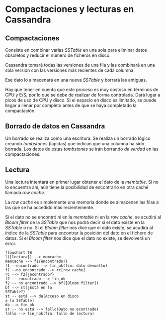# Compactaciones y lecturas en Cassandra

## Compactaciones

Consiste en combinar varias *SSTable* en una sola para eliminar datos obsoletos y reducir el número de ficheros en disco.

Cassandra tomará todas las versiones de una fila y las combinará en una sola versión con las versiones más recientes de cada columna.

Ese dato lo almacenará en una nueva *SSTable* y borrará las antiguas.

Hay que tener en cuenta que este proceso es muy costoso en términos de CPU y E/S, por lo que se debe de realizar de forma controlada. Dará lugar a picos de uso de CPU y disco. Si el espacio en disco es limitado, se puede llegar a llenar por completo antes de que se haya completado la compactación.

## Borrado de datos en Cassandra

Un borrado se realiza como una escritura. Se realiza un borrado lógico creando *tombstones* (lapidas) que indican que una columna ha sido borrada. Los datos de estas
*tombstones* se irán borrando *de verdad* en las compactaciones.

## Lectura

Una lectura intentará en primer lugar obtener el dato de la *memtable*. Si no lo encuentra ahí, aún tiene la posibilidad de encontrarlo en otra caché llamada *row cache*.

La *row cache* es simplemente una memoria donde se almacenan las filas a las que se ha accedido más recientemente.

Si el dato no se encontró ni en la *memtable* ni en la *row cache*, se acudirá al *Bloom filter* de la *SSTable* que nos podrá decir si el dato existe en la *SSTable* o no. Si el *Bloom filter* nos dice que el dato existe, se acudirá al índice de la *SSTable* para encontrar la posición del dato en el fichero de datos. Si el *Bloom filter* nos dice que el dato no existe, se devolverá un error.

```mermaid
flowchart TB
l([lectura]) --> memcache
memcache --> f1{encontrado?}
f1 --encontrado --> fin_ok(fin: dato devuelto)
f1 --no encontrado --> rc[row cache]
rc --> f2{¿econtrado?}
f2 -- encontrado --> fin_ok
f2 -- no encontrado --> bf([Bloom filter])
bf --> st{¿Está en la
SSTable?}
st -- está --> da[Acceso en disco
a la SSTable]
da --> fin_ok
st -- no está --> fallo(Dato no econtrado)
fallo --> fin_nok(fin: fallo de lectura)
```



